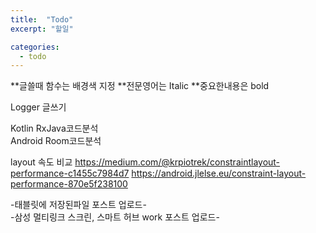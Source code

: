 ```yaml
---
title:  "Todo"
excerpt: "할일"

categories:
  - todo
---
```



**글쓸때 함수는 배경색 지정
**전문영어는  Italic
**중요한내용은 bold

Logger 글쓰기

Kotlin RxJava코드분석  
Android Room코드분석


layout 속도 비교
https://medium.com/@krpiotrek/constraintlayout-performance-c1455c7984d7
https://android.jlelse.eu/constraint-layout-performance-870e5f238100







-태블릿에 저장된파일 포스트 업로드-  
-삼성 멀티링크 스크린, 스마트 허브 work 포스트 업로드-  
